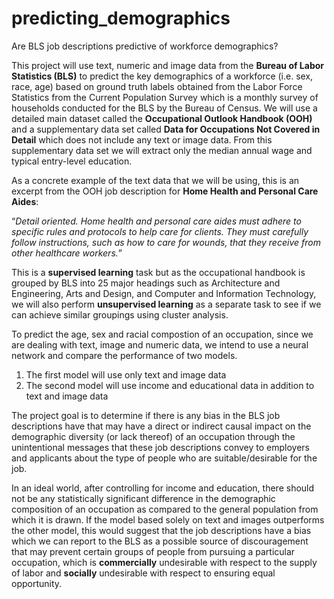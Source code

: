 # predicting_demographics
Are BLS job descriptions predictive of workforce demographics?

This project will use text, numeric and image data from the **Bureau of Labor Statistics (BLS)** to predict the key demographics of a workforce (i.e. sex, race, age) based on ground truth labels obtained from the Labor Force Statistics from the Current Population Survey which is a monthly survey of households conducted for the BLS by the Bureau of Census.  We will use a detailed main dataset called the **Occupational Outlook Handbook (OOH)** and a supplementary data set called **Data for Occupations Not Covered in Detail** which does not include any text or image data. From this supplementary data set we will extract only the median annual wage and typical entry-level education.

As a concrete example of the text data that we will be using, this is an excerpt from the OOH job description for **Home Health and Personal Care Aides**:

“_Detail oriented. Home health and personal care aides must adhere to specific rules and protocols to help care for clients. They must carefully follow instructions, such as how to care for wounds, that they receive from other healthcare workers._”

This is a **supervised learning** task but as the occupational handbook is grouped by BLS into 25 major headings such as Architecture and Engineering, Arts and Design, and Computer and Information Technology, we will also perform **unsupervised learning** as a separate task to see if we can achieve similar groupings using cluster analysis.

To predict the age, sex and racial compostion of an occupation, since we are dealing with text, image and numeric data, we intend to use a neural network and compare the performance of two models.

1. The first model will use only text and image data 
2. The second model will use income and educational data in addition to text and image data 

The project goal is to determine if there is any bias in the BLS job descriptions have that may have a direct or indirect causal impact on the demographic diversity (or lack thereof) of an occupation through the unintentional messages that these job descriptions convey to employers and applicants about the type of people who are suitable/desirable for the job.

In an ideal world, after controlling for income and education, there should not be any statistically significant difference in the demographic composition of an occupation as compared to the general population from which it is drawn. If the model based solely on text and images outperforms the other model, this would suggest that the job descriptions have a bias which we can report to the BLS as a possible source of discouragement that may prevent certain groups of people from pursuing a particular occupation, which is **commercially** undesirable with respect to the supply of labor and **socially** undesirable with respect to ensuring equal opportunity.
